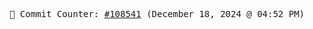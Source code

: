 <p align="center">
    <samp>
        📮 Commit Counter: <a href="https://github.com/Javascript-void0/Javascript-void0/commits/main">#108541</a> (December 18, 2024 @ 04:52 PM)
    </samp>
</p>